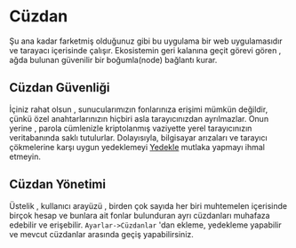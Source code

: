# Cüzdan

Şu ana kadar farketmiş olduğunuz gibi bu uygulama bir web uygulamasıdır ve 
tarayacı içerisinde çalışır. Ekosistemin geri kalanına geçit görevi gören , ağda bulunan 
güvenilir bir boğumla(node) bağlantı kurar.

## Cüzdan Güvenliği

İçiniz rahat olsun , sunucularımızın fonlarınıza erişimi mümkün değildir, çünkü özel 
anahtarlarınızın hiçbiri asla tarayıcınızdan ayrılmazlar. Onun yerine , parola cümlenizle 
kriptolanmış vaziyette yerel tarayıcınızın veritabanında saklı tutulurlar.
Dolayısıyla, bilgisayar arızaları ve tarayıcı çökmelerine karşı uygun yedeklemeyi 
[Yedekle](../introduction/backups.md) mutlaka yapmayı ihmal etmeyin. 

## Cüzdan Yönetimi

Üstelik , kullanıcı arayüzü , birden çok sayıda her biri muhtemelen içerisinde birçok 
hesap ve bunlara ait fonlar bulunduran ayrı cüzdanları muhafaza edebilir ve erişebilir.
`Ayarlar->Cüzdanlar` 'dan ekleme, yedekleme yapabilir ve mevcut cüzdanlar arasında geçiş yapabilirsiniz.